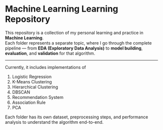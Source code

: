 #  Machine Learning Learning Repository

This repository is a collection of my personal learning and practice in **Machine Learning**.  
Each folder represents a separate topic, where I go through the complete pipeline — from **EDA (Exploratory Data Analysis)** to **model building**, **evaluation**, and **validation** for that algorithm.

---
Currently, it includes implementations of 
1. Logistic Regression
2. K-Means Clustering
3. Hierarchical Clustering
4. DBSCAN
5. Recommendation System
6. Association Rule
7. PCA

Each folder has its own dataset, preprocessing steps, and performance analysis to understand the algorithm end-to-end.

